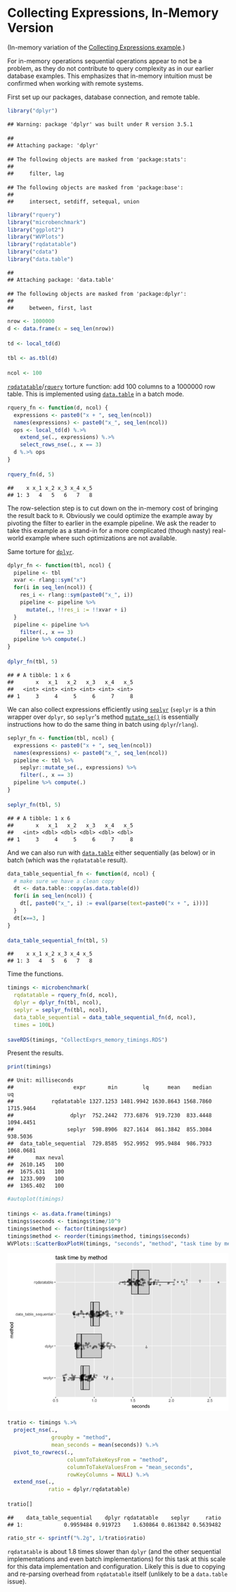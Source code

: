 Collecting Expressions, In-Memory Version
================

(In-memory variation of the [Collecting Expressions example](https://github.com/WinVector/rquery/blob/master/extras/CollectExprs.md).)

For in-memory operations sequential operations appear to not be a problem, as they do not contribute to query complexity as in our earlier database examples. This emphasizes that in-memory intuition must be confirmed when working with remote systems.

First set up our packages, database connection, and remote table.

``` r
library("dplyr")
```

    ## Warning: package 'dplyr' was built under R version 3.5.1

    ## 
    ## Attaching package: 'dplyr'

    ## The following objects are masked from 'package:stats':
    ## 
    ##     filter, lag

    ## The following objects are masked from 'package:base':
    ## 
    ##     intersect, setdiff, setequal, union

``` r
library("rquery")
library("microbenchmark")
library("ggplot2")
library("WVPlots")
library("rqdatatable")
library("cdata")
library("data.table")
```

    ## 
    ## Attaching package: 'data.table'

    ## The following objects are masked from 'package:dplyr':
    ## 
    ##     between, first, last

``` r
nrow <- 1000000
d <- data.frame(x = seq_len(nrow))

td <- local_td(d)

tbl <- as.tbl(d)

ncol <- 100
```

[`rqdatatable`](https://CRAN.R-project.org/package=rqdatatable)/[`rquery`](https://CRAN.R-project.org/package=rquery) torture function: add 100 columns to a 1000000 row table. This is implemented using [`data.table`](https://CRAN.R-project.org/package=data.table) in a batch mode.

``` r
rquery_fn <- function(d, ncol) {
  expressions <- paste0("x + ", seq_len(ncol))
  names(expressions) <- paste0("x_", seq_len(ncol))
  ops <- local_td(d) %.>%
    extend_se(., expressions) %.>%
    select_rows_nse(., x == 3)
  d %.>% ops
}

rquery_fn(d, 5)
```

    ##    x x_1 x_2 x_3 x_4 x_5
    ## 1: 3   4   5   6   7   8

The row-selection step is to cut down on the in-memory cost of bringing the result back to `R`. Obviously we could optimize the example away by pivoting the filter to earlier in the example pipeline. We ask the reader to take this example as a stand-in for a more complicated (though nasty) real-world example where such optimizations are not available.

Same torture for [`dplyr`](https://CRAN.R-project.org/package=dplyr).

``` r
dplyr_fn <- function(tbl, ncol) {
  pipeline <- tbl
  xvar <- rlang::sym("x")
  for(i in seq_len(ncol)) {
    res_i <- rlang::sym(paste0("x_", i))
    pipeline <- pipeline %>%
      mutate(., !!res_i := !!xvar + i)
  }
  pipeline <- pipeline %>%
    filter(., x == 3)
  pipeline %>% compute(.)
}

dplyr_fn(tbl, 5)
```

    ## # A tibble: 1 x 6
    ##       x   x_1   x_2   x_3   x_4   x_5
    ##   <int> <int> <int> <int> <int> <int>
    ## 1     3     4     5     6     7     8

We can also collect expressions efficiently using [`seplyr`](https://CRAN.R-project.org/package=seplyr) (`seplyr` is a thin wrapper over `dplyr`, so `seplyr`'s method [`mutate_se()`](https://winvector.github.io/seplyr/reference/mutate_se.html) is essentially instructions how to do the same thing in batch using `dplyr`/`rlang`).

``` r
seplyr_fn <- function(tbl, ncol) {
  expressions <- paste0("x + ", seq_len(ncol))
  names(expressions) <- paste0("x_", seq_len(ncol))
  pipeline <- tbl %>%
    seplyr::mutate_se(., expressions) %>%
    filter(., x == 3)
  pipeline %>% compute(.)
}

seplyr_fn(tbl, 5)
```

    ## # A tibble: 1 x 6
    ##       x   x_1   x_2   x_3   x_4   x_5
    ##   <int> <dbl> <dbl> <dbl> <dbl> <dbl>
    ## 1     3     4     5     6     7     8

And we can also run with [`data.table`](http://r-datatable.com) either sequentially (as below) or in batch (which was the `rqdatatable` result).

``` r
data_table_sequential_fn <- function(d, ncol) {
  # make sure we have a clean copy
  dt <- data.table::copy(as.data.table(d))
  for(i in seq_len(ncol)) {
    dt[, paste0("x_", i) := eval(parse(text=paste0("x + ", i)))]
  }
  dt[x==3, ]
}

data_table_sequential_fn(tbl, 5)
```

    ##    x x_1 x_2 x_3 x_4 x_5
    ## 1: 3   4   5   6   7   8

Time the functions.

``` r
timings <- microbenchmark(
  rqdatatable = rquery_fn(d, ncol),
  dplyr = dplyr_fn(tbl, ncol),
  seplyr = seplyr_fn(tbl, ncol),
  data_table_sequential = data_table_sequential_fn(d, ncol),
  times = 100L)

saveRDS(timings, "CollectExprs_memory_timings.RDS")
```

Present the results.

``` r
print(timings)
```

    ## Unit: milliseconds
    ##                   expr       min        lq      mean    median        uq
    ##            rqdatatable 1327.1253 1481.9942 1630.8643 1568.7860 1715.9464
    ##                  dplyr  752.2442  773.6876  919.7230  833.4448 1094.4451
    ##                 seplyr  598.8906  827.1614  861.3842  855.3084  938.5036
    ##  data_table_sequential  729.8585  952.9952  995.9484  986.7933 1068.0681
    ##       max neval
    ##  2610.145   100
    ##  1675.631   100
    ##  1233.909   100
    ##  1365.402   100

``` r
#autoplot(timings)

timings <- as.data.frame(timings)
timings$seconds <- timings$time/10^9
timings$method <- factor(timings$expr)
timings$method <- reorder(timings$method, timings$seconds)
WVPlots::ScatterBoxPlotH(timings, "seconds", "method", "task time by method")
```

![](CollectExprs_memory_files/figure-markdown_github/present-1.png)

``` r
tratio <- timings %.>%
  project_nse(., 
              groupby = "method", 
              mean_seconds = mean(seconds)) %.>%
  pivot_to_rowrecs(., 
                   columnToTakeKeysFrom = "method", 
                   columnToTakeValuesFrom = "mean_seconds", 
                   rowKeyColumns = NULL) %.>%
  extend_nse(.,
             ratio = dplyr/rqdatatable)

tratio[]
```

    ##    data_table_sequential    dplyr rqdatatable    seplyr     ratio
    ## 1:             0.9959484 0.919723    1.630864 0.8613842 0.5639482

``` r
ratio_str <- sprintf("%.2g", 1/tratio$ratio)
```

`rqdatatable` is about 1.8 times slower than `dplyr` (and the other sequential implementations and even batch implementations) for this task at this scale for this data implementation and configuration. Likely this is due to copying and re-parsing overhead from `rqdatatable` itself (unlikely to be a `data.table` issue).
